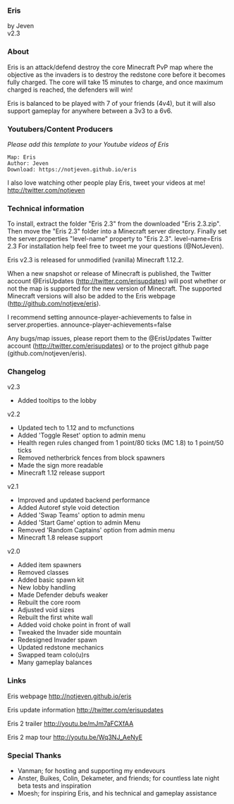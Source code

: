 ### Eris
by Jeven  
v2.3

### About

Eris is an attack/defend destroy the core Minecraft PvP map where the objective as 
the invaders is to destroy the redstone core before it becomes fully charged. The 
core will take 15 minutes to charge, and once maximum charged is reached, the 
defenders will win!

Eris is balanced to be played with 7 of your friends (4v4), but it will also 
support gameplay for anywhere between a 3v3 to a 6v6.

### Youtubers/Content Producers

*Please add this template to your Youtube videos of Eris*
	
```
Map: Eris
Author: Jeven
Download: https://notjeven.github.io/eris
```
I also love watching other people play Eris, tweet your videos at me!
	http://twitter.com/notjeven

### Technical information

To install, extract the folder "Eris 2.3" from the downloaded "Eris 2.3.zip".
Then move the "Eris 2.3" folder into a Minecraft server directory.
Finally set the server.properties "level-name" property to "Eris 2.3".
	level-name=Eris 2.3
For installation help feel free to tweet me your questions (@NotJeven).
	
Eris v2.3 is released for unmodified (vanilla) Minecraft 1.12.2.

When a new snapshot or release of Minecraft is published, the Twitter account 
@ErisUpdates (http://twitter.com/erisupdates) will post whether or not the map
is supported for the new version of Minecraft. The supported Minecraft versions 
will also be added to the Eris webpage (http://github.com/notjeve/eris).

I recommend setting announce-player-achievements to false in server.properties.
	announce-player-achievements=false

Any bugs/map issues, please report them to the @ErisUpdates Twitter account
(http://twitter.com/erisupdates) or to the project github page 
(github.com/notjeven/eris).

### Changelog

v2.3
- Added tooltips to the lobby

v2.2
- Updated tech to 1.12 and to mcfunctions
- Added 'Toggle Reset' option to admin menu
- Health regen rules changed from 1 point/80 ticks (MC 1.8) to 1 point/50 ticks
- Removed netherbrick fences from block spawners
- Made the sign more readable
- Minecraft 1.12 release support

v2.1
- Improved and updated backend performance
- Added Autoref style void detection
- Added 'Swap Teams' option to admin menu
- Added 'Start Game' option to admin Menu
- Removed 'Random Captains' option from admin menu
- Minecraft 1.8 release support

v2.0
- Added item spawners
- Removed classes
- Added basic spawn kit
- New lobby handling
- Made Defender debufs weaker
- Rebuilt the core room
- Adjusted void sizes
- Rebuilt the first white wall
- Added void choke point in front of wall
- Tweaked the Invader side mountain
- Redesigned Invader spawn
- Updated redstone mechanics
- Swapped team colo(u)rs
- Many gameplay balances

### Links

Eris webpage
	http://notjeven.github.io/eris

Eris update information
	http://twitter.com/erisupdates

Eris 2 trailer
	http://youtu.be/mJm7aFCXfAA

Eris 2 map tour
	http://youtu.be/Wq3NJ_AeNyE

### Special Thanks

- Vanman; for hosting and supporting my endevours
- Anster, Buikes, Colin, Dekameter, and friends; 
 for countless late night beta tests and inspiration
- Moesh; for inspiring Eris, and his technical and gameplay assistance
